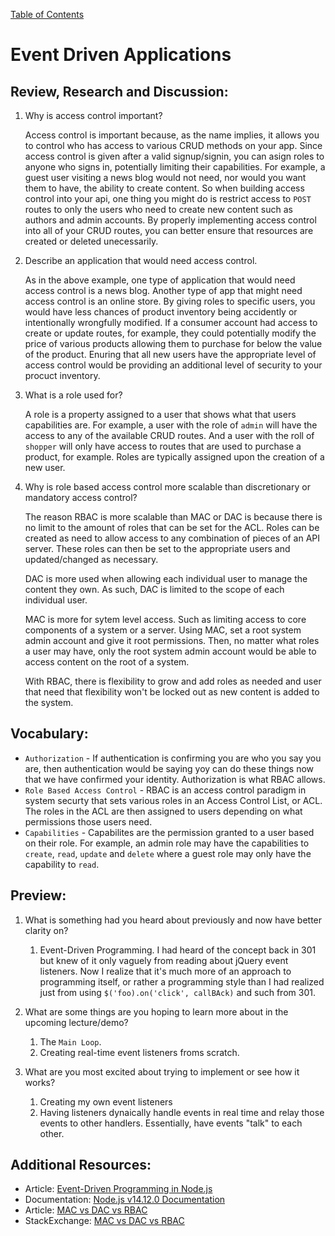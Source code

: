 [Table of Contents](README.md)

# Event Driven Applications

## Review, Research and Discussion:

1. Why is access control important?

    Access control is important because, as the name implies, it allows you to control who has access to various CRUD methods on your app. Since access control is given after a valid signup/signin, you can asign roles to anyone who signs in, potentially limiting their capabilities. For example, a guest user visiting a news blog would not need, nor would you want them to have, the ability to create content. So when building access control into your api, one thing you might do is restrict access to `POST` routes to only the users who need to create new content such as authors and admin accounts. By properly implementing access control into all of your CRUD routes, you can better ensure that resources are created or deleted unecessarily. 

2. Describe an application that would need access control.

    As in the above example, one type of application that would need access control is a  news blog. Another type of app that might need access control is an online store. By giving roles to specific users, you would have less chances of product inventory being accidently or intentionally wrongfully modified. If a consumer account had access to create or update routes, for example, they could potentially modify the price of various products allowing them to purchase for below the value of the product. Enuring that all new users have the appropriate level of access control would be providing an additional level of security to your procuct inventory.

3. What is a role used for?

    A role is a property assigned to a user that shows what that users capabilities are. For example, a user with the role of `admin` will have the access to any of the available CRUD routes. And a user with the roll of `shopper` will only have access to routes that are used to purchase a product, for example. Roles are typically assigned upon the creation of a new user.

4. Why is role based access control more scalable than discretionary or mandatory access control?

    The reason RBAC is more scalable than MAC or DAC is because there is no limit to the amount of roles that can be set for the ACL. Roles can be created as need to allow access to any combination of pieces of an API server. These roles can then be set to the appropriate users and updated/changed as necessary.

    DAC is more used when allowing each individual user to manage the content they own. As such, DAC is limited to the scope of each individual user. 

    MAC is more for sytem level access. Such as limiting access to core components of a system or a server. Using MAC, set a root system admin account and give it root permissions. Then, no matter what roles a user may have, only the root system admin account would be able to access content on the root of a system.

    With RBAC, there is flexibility to grow and add roles as needed and user that need that flexibility won't be locked out as new content is added to the system.

## Vocabulary:

* `Authorization` - If authentication is confirming you are who you say you are, then authentication would be saying yoy can do these things now that we have confirmed your identity. Authorization is what RBAC allows. 
* `Role Based Access Control` - RBAC is an access control paradigm in system securty that sets various roles in an Access Control List, or ACL. The roles in the ACL are then assigned to users depending on what permissions those users need. 
* `Capabilities` - Capabilites are the permission granted to a user based on their role. For example, an admin role may have the capabilities to `create`, `read`, `update` and `delete` where a guest role may only have the capability to `read`. 


## Preview: 

1. What is something had you heard about previously and now have better clarity on?

    1. Event-Driven Programming. I had heard of the concept back in 301 but knew of it only vaguely from reading about jQuery event listeners. Now I realize that it's much more of an approach to programming itself, or rather a programming style than I had realized just from using `$('foo).on('click', callBAck)` and such from 301.

2. What are some things are you hoping to learn more about in the upcoming lecture/demo?

    1. The `Main Loop`.
    2. Creating real-time event listeners froms scratch.

3. What are you most excited about trying to implement or see how it works?

    1. Creating my own event listeners
    2. Having listeners dynaically handle events in real time and relay those events to other handlers. Essentially, have events "talk" to each other. 

## Additional Resources:

* Article: [Event-Driven Programming in Node.js](https://www.digitalocean.com/community/tutorials/nodejs-event-driven-programming)
* Documentation: [Node.js v14.12.0 Documentation](https://nodejs.org/api/events.html)
* Article: [MAC vs DAC vs RBAC](http://www.cloudauditcontrols.com/2014/09/mac-vs-dac-vs-rbac.html#:~:text=Discretionary%20Access%20Controls%20(DAC)%20and,of%20permissions%20to%20those%20groups.)
* StackExchange: [MAC vs DAC vs RBAC](https://security.stackexchange.com/questions/63518/mac-vs-dac-vs-rbac)
